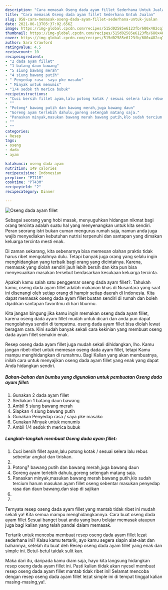 ```yaml
---
description: "Cara memasak Oseng dada ayam fillet Sederhana Untuk Jualan"
title: "Cara memasak Oseng dada ayam fillet Sederhana Untuk Jualan"
slug: 958-cara-memasak-oseng-dada-ayam-fillet-sederhana-untuk-jualan
date: 2021-06-13T05:37:02.656Z
image: https://img-global.cpcdn.com/recipes/515d02585e6123fb/680x482cq70/oseng-dada-ayam-fillet-foto-resep-utama.jpg
thumbnail: https://img-global.cpcdn.com/recipes/515d02585e6123fb/680x482cq70/oseng-dada-ayam-fillet-foto-resep-utama.jpg
cover: https://img-global.cpcdn.com/recipes/515d02585e6123fb/680x482cq70/oseng-dada-ayam-fillet-foto-resep-utama.jpg
author: Sara Crawford
ratingvalue: 4.5
reviewcount: 10
recipeingredient:
- "2 dada ayam fillet"
- "1 batang daun bawang"
- "5 siung bawang merah"
- "4 siung bawang putih"
- " Penyedap rasa  saya pke masako"
- " Minyak untuk menumis"
- "1/4 sedok th merica bubuk"
recipeinstructions:
- "Cuci bersih fillet ayam,lalu potong kotak / sesuai selera lalu rebus sebentar angkat dan tiriskan."
- ""
- "Potong² bawang putih dan bawang merah,juga bawang daun"
- "Goreng ayam terlebih dahulu,goreng setengah matang saja."
- "Panaskan minyak,masukan bawang merah bawang putih,klo sudah tercium harum masukan ayam fillet oseng sebentar masukan penyedap rasa dan daun bawang.dan siap di sajikan"
- ""
- ""
categories:
- Resep
tags:
- oseng
- dada
- ayam

katakunci: oseng dada ayam 
nutrition: 149 calories
recipecuisine: Indonesian
preptime: "PT11M"
cooktime: "PT43M"
recipeyield: "2"
recipecategory: Dinner

---
```



![Oseng dada ayam fillet](https://img-global.cpcdn.com/recipes/515d02585e6123fb/680x482cq70/oseng-dada-ayam-fillet-foto-resep-utama.jpg)

Sebagai seorang yang hobi masak, menyuguhkan hidangan nikmat bagi orang tercinta adalah suatu hal yang menyenangkan untuk kita sendiri. Peran seorang istri bukan cuman mengurus rumah saja, namun anda juga wajib menyediakan kebutuhan nutrisi terpenuhi dan santapan yang dimakan keluarga tercinta mesti enak.

Di zaman  sekarang, kita sebenarnya bisa memesan olahan praktis tidak harus ribet mengolahnya dulu. Tetapi banyak juga orang yang selalu ingin menghidangkan yang terbaik bagi orang yang dicintainya. Karena, memasak yang diolah sendiri jauh lebih bersih dan kita pun bisa menyesuaikan masakan tersebut berdasarkan kesukaan keluarga tercinta. 



Apakah kamu salah satu penggemar oseng dada ayam fillet?. Tahukah kamu, oseng dada ayam fillet adalah makanan khas di Nusantara yang saat ini disenangi oleh setiap orang di hampir setiap daerah di Indonesia. Kita dapat memasak oseng dada ayam fillet buatan sendiri di rumah dan boleh dijadikan santapan favoritmu di hari liburmu.

Kita jangan bingung jika kamu ingin memakan oseng dada ayam fillet, karena oseng dada ayam fillet mudah untuk dicari dan anda pun dapat mengolahnya sendiri di tempatmu. oseng dada ayam fillet bisa diolah lewat beragam cara. Kini sudah banyak sekali cara kekinian yang membuat oseng dada ayam fillet semakin enak.

Resep oseng dada ayam fillet juga mudah sekali dihidangkan, lho. Kamu jangan ribet-ribet untuk memesan oseng dada ayam fillet, tetapi Kamu mampu menghidangkan di rumahmu. Bagi Kalian yang akan membuatnya, inilah cara untuk menyajikan oseng dada ayam fillet yang enak yang dapat Anda hidangkan sendiri.

<!--inarticleads1-->

##### Bahan-bahan dan bumbu yang digunakan untuk pembuatan Oseng dada ayam fillet:

1. Gunakan 2 dada ayam fillet
1. Sediakan 1 batang daun bawang
1. Ambil 5 siung bawang merah
1. Siapkan 4 siung bawang putih
1. Gunakan  Penyedap rasa / saya pke masako
1. Gunakan  Minyak untuk menumis
1. Ambil 1/4 sedok th merica bubuk




<!--inarticleads2-->

##### Langkah-langkah membuat Oseng dada ayam fillet:

1. Cuci bersih fillet ayam,lalu potong kotak / sesuai selera lalu rebus sebentar angkat dan tiriskan.
1. 
1. Potong² bawang putih dan bawang merah,juga bawang daun
1. Goreng ayam terlebih dahulu,goreng setengah matang saja.
1. Panaskan minyak,masukan bawang merah bawang putih,klo sudah tercium harum masukan ayam fillet oseng sebentar masukan penyedap rasa dan daun bawang.dan siap di sajikan
1. 
1. 




Ternyata resep oseng dada ayam fillet yang mantab tidak ribet ini mudah sekali ya! Kita semua mampu menghidangkannya. Cara buat oseng dada ayam fillet Sesuai banget buat anda yang baru belajar memasak ataupun juga bagi kalian yang telah pandai dalam memasak.

Tertarik untuk mencoba membuat resep oseng dada ayam fillet lezat sederhana ini? Kalau kamu tertarik, ayo kamu segera siapin alat-alat dan bahannya, setelah itu buat deh Resep oseng dada ayam fillet yang enak dan simple ini. Betul-betul taidak sulit kan. 

Maka dari itu, daripada kamu diam saja, hayo kita langsung hidangkan resep oseng dada ayam fillet ini. Pasti kalian tiidak akan nyesel membuat resep oseng dada ayam fillet mantab tidak ribet ini! Selamat mencoba dengan resep oseng dada ayam fillet lezat simple ini di tempat tinggal kalian masing-masing,ya!.

